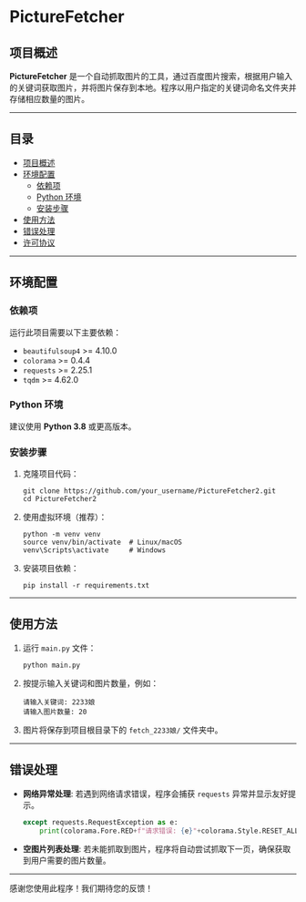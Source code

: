 # PictureFetcher

## 项目概述

**PictureFetcher** 是一个自动抓取图片的工具，通过百度图片搜索，根据用户输入的关键词获取图片，并将图片保存到本地。程序以用户指定的关键词命名文件夹并存储相应数量的图片。

---

## 目录

- [项目概述](#项目概述)
- [环境配置](#环境配置)
  - [依赖项](#依赖项)
  - [Python 环境](#python-环境)
  - [安装步骤](#安装步骤)
- [使用方法](#使用方法)
- [错误处理](#错误处理)
- [许可协议](#许可协议)

---

## 环境配置

### 依赖项

运行此项目需要以下主要依赖：

- `beautifulsoup4` >= 4.10.0
- `colorama` >= 0.4.4
- `requests` >= 2.25.1
- `tqdm` >= 4.62.0

### Python 环境

建议使用 **Python 3.8** 或更高版本。

### 安装步骤

1. 克隆项目代码：

    ```
    git clone https://github.com/your_username/PictureFetcher2.git
    cd PictureFetcher2
    ```

2. 使用虚拟环境（推荐）：

    ```
    python -m venv venv
    source venv/bin/activate  # Linux/macOS
    venv\Scripts\activate     # Windows
    ```

3. 安装项目依赖：

    ```
    pip install -r requirements.txt
    ```

---

## 使用方法

1. 运行 `main.py` 文件：

    ```
    python main.py
    ```

2. 按提示输入关键词和图片数量，例如：

    ```
    请输入关键词: 2233娘
    请输入图片数量: 20
    ```

3. 图片将保存到项目根目录下的 `fetch_2233娘/` 文件夹中。

---

## 错误处理

- **网络异常处理**: 若遇到网络请求错误，程序会捕获 `requests` 异常并显示友好提示。

    ```python
    except requests.RequestException as e:
        print(colorama.Fore.RED+f"请求错误: {e}"+colorama.Style.RESET_ALL)
    ```

- **空图片列表处理**: 若未能抓取到图片，程序将自动尝试抓取下一页，确保获取到用户需要的图片数量。

---

感谢您使用此程序！我们期待您的反馈！
